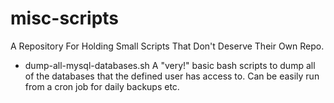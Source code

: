 # misc-scripts
A Repository For Holding Small Scripts That Don't Deserve Their Own Repo.

- dump-all-mysql-databases.sh
    A "very!" basic bash scripts to dump all of the databases that the defined user has access to. Can be easily run from a cron job for daily backups etc.
